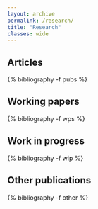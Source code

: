 ```yaml
---
layout: archive
permalink: /research/
title: "Research"
classes: wide
---
```




Articles
--------------
<!-- ### Articles -->
{% bibliography -f pubs %}

Working papers
--------------
<!-- ### Working papers -->
{% bibliography -f wps %}

Work in progress
----------------
<!-- ### Work in progress -->
{% bibliography -f wip %}

Other publications
----------------
<!-- ### Other publications -->
{% bibliography -f other %}
